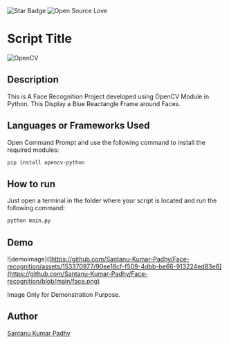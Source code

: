 <!--Please do not remove this part-->
![Star Badge](https://img.shields.io/static/v1?label=%F0%9F%8C%9F&message=If%20Useful&style=style=flat&color=BC4E99)
![Open Source Love](https://badges.frapsoft.com/os/v1/open-source.svg?v=103)

# Script Title

![OpenCV](https://user-images.githubusercontent.com/87910771/150637975-dda7d408-60e6-4c9e-aa71-10196c51ec72.jpg)


<!--An image is an illustration for your project, the tip here is using your sense of humour as much as you can :D 

You can copy paste my markdown photo insert as following:
<p align="center">
<img src="your-source-is-here" width=40% height=40%>
-->

## Description
<!--Remove the below lines and add yours -->
This is A Face Recognition Project developed using OpenCV Module in Python.
This Display a Blue Reactangle Frame around Faces.

## Languages or Frameworks Used
<!--Remove the below lines and add yours -->
Open Command Prompt and use the following command to install the required modules:

```sh 
pip install opencv-python
```


## How to run
<!--Remove the below lines and add yours -->
Just open a terminal in the folder where your script is located and run the following command:

```sh
python main.py
```

## Demo

![demoimage]([https://github.com/Santanu-Kumar-Padhy/Face-recognition/assets/153370977/90ee18cf-f509-4dbb-be66-913224ed83e6](https://github.com/Santanu-Kumar-Padhy/Face-recognition/blob/main/face.png)

Image Only for Demonstration Purpose.

## Author
<!--Remove the below lines and add yours -->
[Santanu Kumar Padhy](https://github.com/Santanu-Kumar-Padhy)
